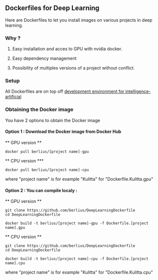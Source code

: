 ## Dockerfiles for Deep Learning

Here are Dockerfiles to let you install images on various projects in deep learning. 

### Why ?
1. Easy installation and acces to GPU with nvidia docker.

2. Easy dependency management

3. Possibility of multiples versions of a project without conflict.


### Setup

All Dockerfiles are on top off [development environment for intelligence-artificial]( https://github.com/berlius/artificial-intelligence)

### Obtaining the Docker image
You have 2 options to obtain the Docker image
#### Option 1 : Download the Docker image from Docker Hub

** GPU version **

````
docker pull berlius/[project name]-gpu
````
** CPU version ***

````
docker pull berlius/[project name]-cpu
````
where "project name" is for example "Kulitta" for "Dockerfile.Kulitta.gpu"

#### Option 2 : You can compile localy :

** GPU version **

````
git clone https://github.com/berlius/DeepLearningDockerfile
cd DeepLearningDockerfile

docker build -t berlius/[project name]-gpu -f Dockerfile.[project name].gpu
````
** CPU version **

````
git clone https://github.com/berlius/DeepLearningDockerfile
cd DeepLearningDockerfile

docker build -t berlius/[project name]-cpu -f Dockerfile.[project name].cpu
````
where "project name" is for example "Kulitta" for "Dockerfile.Kulitta.cpu"


